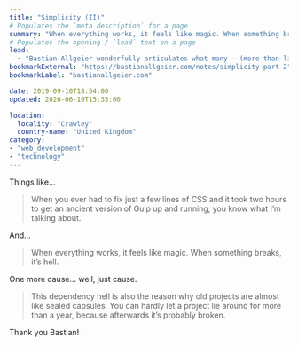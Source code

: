 ```yaml
---
title: "Simplicity (II)"
# Populates the `meta description` for a page
summary: "When everything works, it feels like magic. When something breaks, it’s hell."
# Populates the opening / `lead` text on a page
lead:
  - "Bastian Allgeier wonderfully articulates what many – (more than likely most!) – of us are probably thinking anyway but unsure whether we should break cover or not."
bookmarkExternal: "https://bastianallgeier.com/notes/simplicity-part-2"
bookmarkLabel: "bastianallgeier.com"

date: 2019-09-10T18:54:00
updated: 2020-06-10T15:35:00

location:
  locality: "Crawley"
  country-name: "United Kingdom"
category:
- "web_development"
- "technology"
---
```


Things like...

> When you ever had to fix just a few lines of CSS and it took two hours to get an ancient version of Gulp up and running, you know what I’m talking about.

And...

> When everything works, it feels like magic. When something breaks, it’s hell.

One more cause... well, just cause.

> This dependency hell is also the reason why old projects are almost like sealed capsules. You can hardly let a project lie around for more than a year, because afterwards it’s probably broken.

Thank you Bastian!

